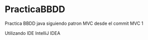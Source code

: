 # PracticaBBDD


Practica BBDD java siguiendo patron MVC desde el commit MVC 1

Utilizando IDE IntelliJ IDEA


